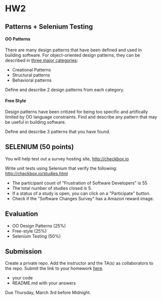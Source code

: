 # HW2

## Patterns + Selenium Testing

#### OO Patterns

There are many design patterns that have been defined and used in building software. For object-oriented design patterns, they can be described in [three major categories](https://sourcemaking.com/design_patterns):

* Creational Patterns
* Structural patterns
* Behavioral patterns

Define and describe 2 design patterns from each category.

#### Free Style

Design patterns have been critized for being too specific and artifically limited by OO language constraints. Find and describe any pattern that may be useful in building software.

Define and describe 3 patterns that you have found.

## SELENIUM (50 points)

You will help test out a survey hosting site, http://checkbox.io

Write unit tests using Selenium that verify the following:
http://checkbox.io/studies.html

* The participant count of "Frustration of Software Developers" is 55
* The total number of studies closed is 5.
* If a status of a study is open, you can click on a "Participate" button.
* Check if the "Software Changes Survey" has a Amazon reward image.

## Evaluation

* OO Design Patterns (25%)
* Free-style (25%)
* Selenium Testing (50%)

## Submission

Create a private repo.  Add the instructor and the TA(s) as collaborators to the repo. Submit the link to your homework [here](https://docs.google.com/forms/d/e/1FAIpQLSfQ29aj5HSxIw4UEGBg_tDymHc2PTNanIrukiAOdZyISbfZng/viewform?usp=sf_link).

* your code
* README.md with your answers

Due Thursday, March 3rd before Midnight.
